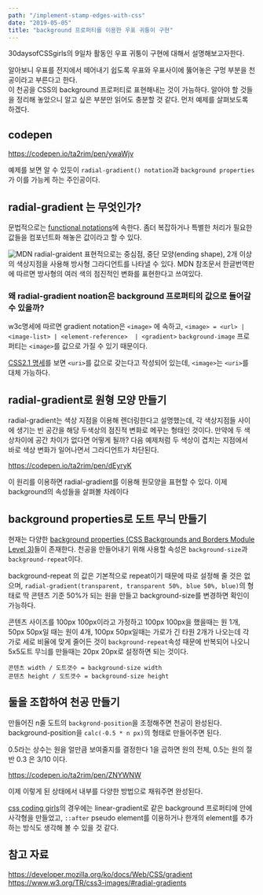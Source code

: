 ```yaml
---
path: "/implement-stamp-edges-with-css"
date: "2019-05-05"
title: "background 프로퍼티를 이용한 우표 귀퉁이 구현"
---
```


30daysofCSSgirls의 9일차 활동인 우표 귀퉁이 구현에 대해서 설명해보고자한다.

알아보니 우표를 전지에서 떼어내기 쉽도록 우표와 우표사이에 뚫어놓은 구멍 부분을 천공이라고 부른다고 한다.  
이 천공을 CSS의 background 프로퍼티로 표현해내는 것이 가능하다.
알아야 할 것들을 정리해 놓았으니 알고 싶은 부분만 읽어도 충분할 것 같다.
먼저 예제를 살펴보도록 하겠다.

## codepen
https://codepen.io/ta2rim/pen/ywaWjv

예제를 보면 알 수 있듯이 `radial-gradient() notation`과 `background properties`가 이를 가능케 하는 주인공이다.

## radial-gradient 는 무엇인가?
문법적으로는 [functional notations](https://www.w3.org/TR/css-values-4/#functional-notation)에 속한다.
좀더 복잡하거나 특별한 처리가 필요한 값들을 컴포넌트화 해놓은 값이라고 할 수 있다.

![MDN radial-graident](https://mdn.mozillademos.org/files/3795/radial%20gradient.png)
표현적으로는 중심점, 중단 모양(ending shape), 2개 이상의 색상지점을 사용해 방사형 그라디언트를 나타낼 수 있다.
MDN 참조문서 한글번역판에 따르면 방사형의 여러 색의 점진적인 변화를 표현한다고 쓰여있다.

### 왜 radial-gradient noation은 background 프로퍼티의 값으로 들어갈 수 있을까?
w3c명세에 따르면 gradient notation은 `<image>` 에 속하고,
    `<image> = <url> | <image-list> | <element-reference>  | <gradient>`
`background-image` 프로퍼티는 `<image>`를 값으로 가질 수 있기 때문이다.

[CSS2.1 명세](https://www.w3.org/TR/2007/CR-CSS21-20070719/colors.html#background-properties)를 보면 `<uri>`를 값으로 갖는다고 작성되어 있는데, `<image>`는 `<uri>`를 대체 가능하다.

## radial-gradient로 원형 모양 만들기
radial-gradient는 색상 지점을 이용해 렌더링한다고 설명했는데, 각 색상지점들 사이에 생기는 빈 공간을 해당 두색상의 점진적 변화로 메꾸는 형태인 것이다.
만약에 두 색상차이에 공간 차이가 없다면 어떻게 될까? 다음 예제처럼 두 색상이 겹치는 지점에서 바로 색상 변화가 일어나면서 그라디언트가 차단된다.

https://codepen.io/ta2rim/pen/dEyryK

이 원리를 이용하면 radial-gradient를 이용해 원모양을 표현할 수 있다.
이제 background의 속성들을 살펴볼 차례이다

## background properties로 도트 무늬 만들기
현재는 다양한 [background properties (CSS Backgrounds and Borders Module Level 3)](https://www.w3.org/TR/css-backgrounds-3/)들이 존재한다.
천공을 만들어내기 위해 사용할 속성은 `background-size`과 `background-repeat`이다.

background-repeat 의 값은 기본적으로 repeat이기 때문에 따로 설정해 줄 것은 없으며,
`radial-gradient(transparent, transparent 50%, blue 50%, blue)`의 형태로 딱 콘텐츠 기준 50%가 되는 원을 만들고 background-size를 변경하면 확인이 가능하다.

콘텐츠 사이즈를 100px 100px이라고 가정하고
100px 100px을 했을때는 원 1개, 50px 50px일 때는 원이 4개, 100px 50px일때는 가로가 긴 타원 2개가 나오는데
각 가로 세로 비율에 맞게 줄어든 것이 `background-repeat`속성 때문에 반복되어 나오니 
5x5도트 무늬를 만들때는 20px 20px로 설정하면 되는 것이다.


`콘텐츠 width / 도트갯수 = background-size width`  
`콘텐츠 height / 도트갯수 = background-size height`

## 둘을 조합하여 천공 만들기
만들어진 n줄 도트의 `backgrond-position`을 조정해주면 천공이 완성된다.
background-position을 `calc(-0.5 * n px)`의 형태로 만들어주면 된다.

0.5라는 상수는 원을 얼만큼 보여줄지를 결정한다 1을 곱하면 원의 전체, 0.5는 원의 절반 0.3 은 3/10 이다.

https://codepen.io/ta2rim/pen/ZNYWNW

이제 이렇게 된 상태에서 내부를 다양한 방법으로 채워주면 완성된다.

[css coding girls](https://css.codinggirls.sg/day-9-10--stamp/)의 경우에는 linear-gradient로 같은 background 프로퍼티에 안에 사각형을 만들었고, `::after` pseudo element를 이용하거나 한개의 element를 추가하는 방식도 생각해 볼 수 있을 것 같다.





## 참고 자료
https://developer.mozilla.org/ko/docs/Web/CSS/gradient
https://www.w3.org/TR/css3-images/#radial-gradients

